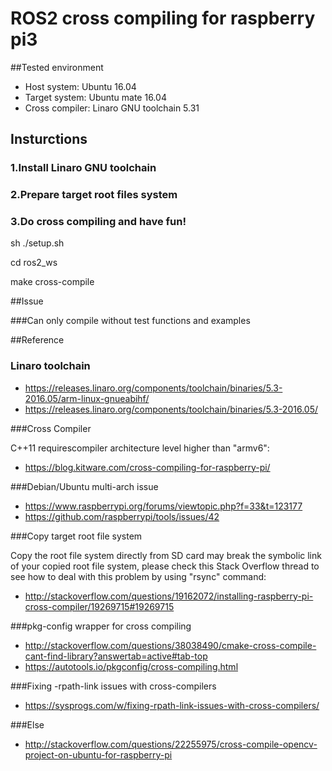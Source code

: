 # ROS2 cross compiling for raspberry pi3

##Tested environment
* Host system: Ubuntu 16.04
* Target system: Ubuntu mate 16.04
* Cross compiler: Linaro GNU toolchain 5.31

## Insturctions

### 1.Install Linaro GNU toolchain
### 2.Prepare target root files system
### 3.Do cross compiling and have fun!

sh ./setup.sh

cd ros2_ws

make cross-compile

##Issue

###Can only compile without test functions and examples

##Reference

### Linaro toolchain

* https://releases.linaro.org/components/toolchain/binaries/5.3-2016.05/arm-linux-gnueabihf/
* https://releases.linaro.org/components/toolchain/binaries/5.3-2016.05/

###Cross Compiler

C++11 requirescompiler architecture level higher than "armv6":

* https://blog.kitware.com/cross-compiling-for-raspberry-pi/

###Debian/Ubuntu multi-arch issue

* https://www.raspberrypi.org/forums/viewtopic.php?f=33&t=123177
* https://github.com/raspberrypi/tools/issues/42

###Copy target root file system

Copy the root file system directly from SD card may break the symbolic link of your copied root file system, please check this Stack Overflow thread to see how to deal with this problem by using "rsync" command:

* http://stackoverflow.com/questions/19162072/installing-raspberry-pi-cross-compiler/19269715#19269715

###pkg-config wrapper for cross compiling

* http://stackoverflow.com/questions/38038490/cmake-cross-compile-cant-find-library?answertab=active#tab-top 
* https://autotools.io/pkgconfig/cross-compiling.html

###Fixing -rpath-link issues with cross-compilers

* https://sysprogs.com/w/fixing-rpath-link-issues-with-cross-compilers/

###Else

* http://stackoverflow.com/questions/22255975/cross-compile-opencv-project-on-ubuntu-for-raspberry-pi
